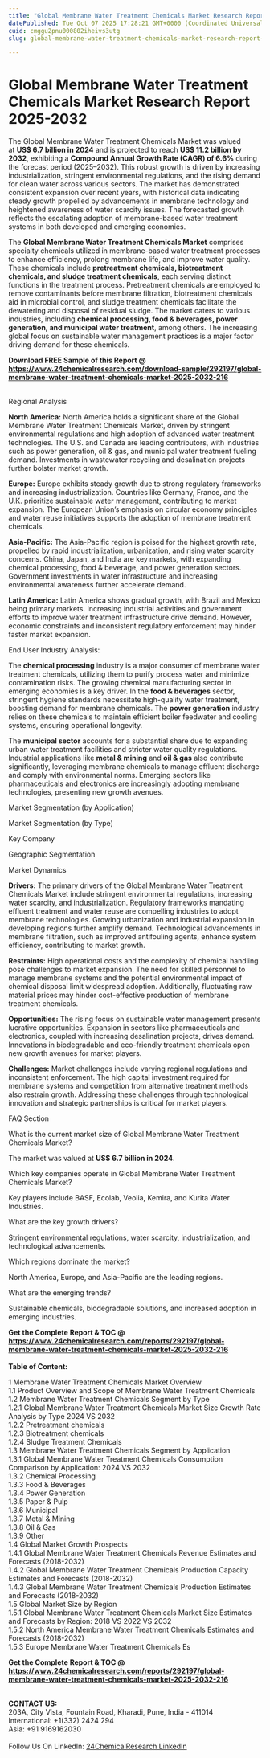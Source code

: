 ```yaml
---
title: "Global Membrane Water Treatment Chemicals Market Research Report 2025-2032"
datePublished: Tue Oct 07 2025 17:28:21 GMT+0000 (Coordinated Universal Time)
cuid: cmggu2pnu000802iheivs3utg
slug: global-membrane-water-treatment-chemicals-market-research-report-2025-2032-1

---
```


# Global Membrane Water Treatment Chemicals Market Research Report 2025-2032

<p>The Global Membrane Water Treatment Chemicals Market was valued at <strong>US$ 6.7 billion in 2024</strong> and is projected to reach <strong>US$ 11.2 billion by 2032</strong>, exhibiting a <strong>Compound Annual Growth Rate (CAGR) of 6.6%</strong> during the forecast period (2025–2032). This robust growth is driven by increasing industrialization, stringent environmental regulations, and the rising demand for clean water across various sectors. The market has demonstrated consistent expansion over recent years, with historical data indicating steady growth propelled by advancements in membrane technology and heightened awareness of water scarcity issues. The forecasted growth reflects the escalating adoption of membrane-based water treatment systems in both developed and emerging economies.</p><p>
</p><p>The <strong>Global Membrane Water Treatment Chemicals Market</strong> comprises specialty chemicals utilized in membrane-based water treatment processes to enhance efficiency, prolong membrane life, and improve water quality. These chemicals include <strong>pretreatment chemicals, biotreatment chemicals, and sludge treatment chemicals</strong>, each serving distinct functions in the treatment process. Pretreatment chemicals are employed to remove contaminants before membrane filtration, biotreatment chemicals aid in microbial control, and sludge treatment chemicals facilitate the dewatering and disposal of residual sludge. The market caters to various industries, including <strong>chemical processing, food &amp; beverages, power generation, and municipal water treatment</strong>, among others. The increasing global focus on sustainable water management practices is a major factor driving demand for these chemicals.</p><div><b>Download FREE Sample of this Report @ 
            <a href="https://www.24chemicalresearch.com/download-sample/292197/global-membrane-water-treatment-chemicals-market-2025-2032-216">
            https://www.24chemicalresearch.com/download-sample/292197/global-membrane-water-treatment-chemicals-market-2025-2032-216</a></b></div><br><p>
Regional Analysis</p><p>
</p><p><strong>North America:</strong> North America holds a significant share of the Global Membrane Water Treatment Chemicals Market, driven by stringent environmental regulations and high adoption of advanced water treatment technologies. The U.S. and Canada are leading contributors, with industries such as power generation, oil &amp; gas, and municipal water treatment fueling demand. Investments in wastewater recycling and desalination projects further bolster market growth.</p><p>
</p><p><strong>Europe:</strong> Europe exhibits steady growth due to strong regulatory frameworks and increasing industrialization. Countries like Germany, France, and the U.K. prioritize sustainable water management, contributing to market expansion. The European Union’s emphasis on circular economy principles and water reuse initiatives supports the adoption of membrane treatment chemicals.</p><p>
</p><p><strong>Asia-Pacific:</strong> The Asia-Pacific region is poised for the highest growth rate, propelled by rapid industrialization, urbanization, and rising water scarcity concerns. China, Japan, and India are key markets, with expanding chemical processing, food &amp; beverage, and power generation sectors. Government investments in water infrastructure and increasing environmental awareness further accelerate demand.</p><p>
</p><p><strong>Latin America:</strong> Latin America shows gradual growth, with Brazil and Mexico being primary markets. Increasing industrial activities and government efforts to improve water treatment infrastructure drive demand. However, economic constraints and inconsistent regulatory enforcement may hinder faster market expansion.</p><p>
End User Industry Analysis:</p><p>
</p><p>The <strong>chemical processing</strong> industry is a major consumer of membrane water treatment chemicals, utilizing them to purify process water and minimize contamination risks. The growing chemical manufacturing sector in emerging economies is a key driver. In the <strong>food &amp; beverages</strong> sector, stringent hygiene standards necessitate high-quality water treatment, boosting demand for membrane chemicals. The <strong>power generation</strong> industry relies on these chemicals to maintain efficient boiler feedwater and cooling systems, ensuring operational longevity.</p><p>
</p><p>The <strong>municipal sector</strong> accounts for a substantial share due to expanding urban water treatment facilities and stricter water quality regulations. Industrial applications like <strong>metal &amp; mining</strong> and <strong>oil &amp; gas</strong> also contribute significantly, leveraging membrane chemicals to manage effluent discharge and comply with environmental norms. Emerging sectors like pharmaceuticals and electronics are increasingly adopting membrane technologies, presenting new growth avenues.</p><p>
Market Segmentation (by Application)</p><p>
</p><p>
Market Segmentation (by Type)</p><p>
</p><p>
Key Company</p><p>
</p><p>
Geographic Segmentation</p><p>
</p><p>
Market Dynamics</p><p>
</p><p><strong>Drivers:</strong> The primary drivers of the Global Membrane Water Treatment Chemicals Market include stringent environmental regulations, increasing water scarcity, and industrialization. Regulatory frameworks mandating effluent treatment and water reuse are compelling industries to adopt membrane technologies. Growing urbanization and industrial expansion in developing regions further amplify demand. Technological advancements in membrane filtration, such as improved antifouling agents, enhance system efficiency, contributing to market growth.</p><p>
</p><p><strong>Restraints:</strong> High operational costs and the complexity of chemical handling pose challenges to market expansion. The need for skilled personnel to manage membrane systems and the potential environmental impact of chemical disposal limit widespread adoption. Additionally, fluctuating raw material prices may hinder cost-effective production of membrane treatment chemicals.</p><p>
</p><p><strong>Opportunities:</strong> The rising focus on sustainable water management presents lucrative opportunities. Expansion in sectors like pharmaceuticals and electronics, coupled with increasing desalination projects, drives demand. Innovations in biodegradable and eco-friendly treatment chemicals open new growth avenues for market players.</p><p>
</p><p><strong>Challenges:</strong> Market challenges include varying regional regulations and inconsistent enforcement. The high capital investment required for membrane systems and competition from alternative treatment methods also restrain growth. Addressing these challenges through technological innovation and strategic partnerships is critical for market players.</p><p>
FAQ Section</p><p>
What is the current market size of Global Membrane Water Treatment Chemicals Market?</p><p>
</p><p>The market was valued at <strong>US$ 6.7 billion in 2024</strong>.</p><p>
Which key companies operate in Global Membrane Water Treatment Chemicals Market?</p><p>
</p><p>Key players include BASF, Ecolab, Veolia, Kemira, and Kurita Water Industries.</p><p>
What are the key growth drivers?</p><p>
</p><p>Stringent environmental regulations, water scarcity, industrialization, and technological advancements.</p><p>
Which regions dominate the market?</p><p>
</p><p>North America, Europe, and Asia-Pacific are the leading regions.</p><p>
What are the emerging trends?</p><p>
</p><p>Sustainable chemicals, biodegradable solutions, and increased adoption in emerging industries.</p>

<div><b>Get the Complete Report & TOC @ 
            <a href="https://www.24chemicalresearch.com/reports/292197/global-membrane-water-treatment-chemicals-market-2025-2032-216">
            https://www.24chemicalresearch.com/reports/292197/global-membrane-water-treatment-chemicals-market-2025-2032-216</a></b></div><br>
            <b>Table of Content:</b><p>1 Membrane Water Treatment Chemicals Market Overview<br />
    1.1 Product Overview and Scope of Membrane Water Treatment Chemicals<br />
    1.2 Membrane Water Treatment Chemicals Segment by Type<br />
        1.2.1 Global Membrane Water Treatment Chemicals Market Size Growth Rate Analysis by Type 2024 VS 2032<br />
        1.2.2 Pretreatment chemicals<br />
        1.2.3 Biotreatment chemicals<br />
        1.2.4 Sludge Treatment Chemicals<br />
    1.3 Membrane Water Treatment Chemicals Segment by Application<br />
        1.3.1 Global Membrane Water Treatment Chemicals Consumption Comparison by Application: 2024 VS 2032<br />
        1.3.2 Chemical Processing<br />
        1.3.3 Food & Beverages<br />
        1.3.4 Power Generation<br />
        1.3.5 Paper & Pulp<br />
        1.3.6 Municipal<br />
        1.3.7 Metal & Mining<br />
        1.3.8 Oil & Gas<br />
        1.3.9 Other<br />
    1.4 Global Market Growth Prospects<br />
        1.4.1 Global Membrane Water Treatment Chemicals Revenue Estimates and Forecasts (2018-2032)<br />
        1.4.2 Global Membrane Water Treatment Chemicals Production Capacity Estimates and Forecasts (2018-2032)<br />
        1.4.3 Global Membrane Water Treatment Chemicals Production Estimates and Forecasts (2018-2032)<br />
    1.5 Global Market Size by Region<br />
        1.5.1 Global Membrane Water Treatment Chemicals Market Size Estimates and Forecasts by Region: 2018 VS 2022 VS 2032<br />
        1.5.2 North America Membrane Water Treatment Chemicals Estimates and Forecasts (2018-2032)<br />
        1.5.3 Europe Membrane Water Treatment Chemicals Es</p>

<div><b>Get the Complete Report & TOC @ 
            <a href="https://www.24chemicalresearch.com/reports/292197/global-membrane-water-treatment-chemicals-market-2025-2032-216">
            https://www.24chemicalresearch.com/reports/292197/global-membrane-water-treatment-chemicals-market-2025-2032-216</a></b></div><br>

<b>CONTACT US:</b><br>
            203A, City Vista, Fountain Road, Kharadi, Pune, India - 411014<br>
            International: +1(332) 2424 294<br>
            Asia: +91 9169162030 <br><br>
            Follow Us On LinkedIn: <a href="https://www.linkedin.com/company/24chemicalresearch/">24ChemicalResearch LinkedIn</a>